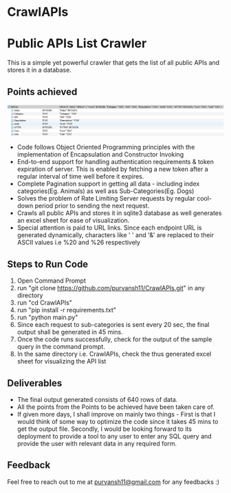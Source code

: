 # CrawlAPIs

Public APIs List Crawler
=======================
This is a simple yet powerful crawler that gets the list of all public APIs and stores it in a database. 

Points achieved
--------

![SchemaDiagram](/assets/Schema.png)
    

* Code follows Object Oriented Programming principles with the implementation of Encapsulation and Constructor Invoking
* End-to-end support for handling authentication requirements & token expiration of server. This is enabled by fetching a new token after a regular interval of time well before it expires.
* Complete Pagination support in getting all data - including index categories(Eg. Animals) as well ass Sub-Categories(Eg. Dogs)
* Solves the problem of Rate Limiting Server requests by regular cool-down period prior to sending the next request.
* Crawls all public APIs and stores it in sqlite3 database as well generates an excel sheet for ease of visualization.
* Special attention is paid to URL links. Since each endpoint URL is generated dynamically, characters like ' ' and '&' are replaced to their ASCII values i.e %20 and %26 respectively

Steps to Run Code
-----
1. Open Command Prompt
2. run "git clone https://github.com/purvansh11/CrawlAPIs.git" in any directory
3. run "cd CrawlAPIs"
4. run "pip install -r requirements.txt"
5. run "python main.py"
6. Since each request to sub-categories is sent every 20 sec, the final output shall be generated in 45 mins.
7. Once the code runs successfully, check for the output of the sample query in the command prompt.
8. In the same directory i.e. CrawlAPIs, check the thus generated excel sheet for visualizing the API list

Deliverables
-------------------------
* The final output generated consists of 640 rows of data.
* All the points from the Points to be achieved have been taken care of.
* If given more days, I shall improve on mainly two things - First is that I would think of some way to optimize the code since it takes 45 mins to get the output file. Secondly, I would be looking forward to its deployment to provide a tool to any user to enter any SQL query and provide the user with relevant data in any required form.

Feedback
--------

Feel free to reach out to me at purvansh11@gmail.com for any feedbacks :)
